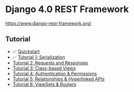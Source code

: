 # Django 4.0 REST Framework

https://www.django-rest-framework.org/

## Tutorial

* ✅ [Quickstart](https://www.django-rest-framework.org/tutorial/quickstart/)
* ✅ [Tutorial 1: Serialization](https://www.django-rest-framework.org/tutorial/1-serialization/#tutorial-1-serialization)
* [Tutorial 2: Requests and Responses](https://www.django-rest-framework.org/tutorial/2-requests-and-responses/)
* [Tutorial 3: Class-based Views](https://www.django-rest-framework.org/tutorial/3-class-based-views/#tutorial-3-class-based-views)
* [Tutorial 4: Authentication & Permissions](https://www.django-rest-framework.org/tutorial/4-authentication-and-permissions/#tutorial-4-authentication-permissions)
* [Tutorial 5: Relationships & Hyperlinked APIs](https://www.django-rest-framework.org/tutorial/5-relationships-and-hyperlinked-apis/#tutorial-5-relationships-hyperlinked-apis)
* [Tutorial 6: ViewSets & Routers](https://www.django-rest-framework.org/tutorial/6-viewsets-and-routers/#tutorial-6-viewsets-routers)
